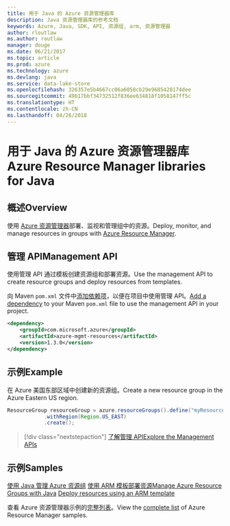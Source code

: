 ```yaml
---
title: 用于 Java 的 Azure 资源管理器库
description: Java 资源管理器库的参考文档
keywords: Azure, Java, SDK, API, 资源组, arm, 资源管理器
author: rloutlaw
ms.author: routlaw
manager: douge
ms.date: 06/21/2017
ms.topic: article
ms.prod: azure
ms.technology: azure
ms.devlang: java
ms.service: data-lake-store
ms.openlocfilehash: 326357e5b4667cc06a6058cb29e9685428174dee
ms.sourcegitcommit: 49b17bbf34732512f836ee634818f1058147ff5c
ms.translationtype: HT
ms.contentlocale: zh-CN
ms.lasthandoff: 04/26/2018
---
```

# <a name="azure-resource-manager-libraries-for-java"></a><span data-ttu-id="e1d0d-104">用于 Java 的 Azure 资源管理器库</span><span class="sxs-lookup"><span data-stu-id="e1d0d-104">Azure Resource Manager libraries for Java</span></span>

## <a name="overview"></a><span data-ttu-id="e1d0d-105">概述</span><span class="sxs-lookup"><span data-stu-id="e1d0d-105">Overview</span></span>

<span data-ttu-id="e1d0d-106">使用 [Azure 资源管理器](https://docs.microsoft.com/azure/azure-resource-manager/resource-group-overview)部署、监视和管理组中的资源。</span><span class="sxs-lookup"><span data-stu-id="e1d0d-106">Deploy, monitor, and manage resources in groups with [Azure Resource Manager](https://docs.microsoft.com/azure/azure-resource-manager/resource-group-overview).</span></span>

## <a name="management-api"></a><span data-ttu-id="e1d0d-107">管理 API</span><span class="sxs-lookup"><span data-stu-id="e1d0d-107">Management API</span></span>

<span data-ttu-id="e1d0d-108">使用管理 API 通过模板创建资源组和部署资源。</span><span class="sxs-lookup"><span data-stu-id="e1d0d-108">Use the management API to create resource groups and deploy resources from templates.</span></span>

<span data-ttu-id="e1d0d-109">向 Maven `pom.xml` 文件中[添加依赖项](https://maven.apache.org/guides/getting-started/index.html#How_do_I_use_external_dependencies)，以便在项目中使用管理 API。</span><span class="sxs-lookup"><span data-stu-id="e1d0d-109">[Add a dependency](https://maven.apache.org/guides/getting-started/index.html#How_do_I_use_external_dependencies) to your Maven `pom.xml` file to use the management API in your project.</span></span>


```XML
<dependency>
    <groupId>com.microsoft.azure</groupId>
    <artifactId>azure-mgmt-resources</artifactId>
    <version>1.3.0</version>
</dependency>
```

## <a name="example"></a><span data-ttu-id="e1d0d-110">示例</span><span class="sxs-lookup"><span data-stu-id="e1d0d-110">Example</span></span>

<span data-ttu-id="e1d0d-111">在 Azure 美国东部区域中创建新的资源组。</span><span class="sxs-lookup"><span data-stu-id="e1d0d-111">Create a new resource group in the Azure Eastern US region.</span></span>

```java
ResourceGroup resourceGroup = azure.resourceGroups().define("myResourceGroup")
            .withRegion(Region.US_EAST)
            .create();
```

> [!div class="nextstepaction"]
> [<span data-ttu-id="e1d0d-112">了解管理 API</span><span class="sxs-lookup"><span data-stu-id="e1d0d-112">Explore the Management APIs</span></span>](/java/api/overview/azure/resources/management)

## <a name="samples"></a><span data-ttu-id="e1d0d-113">示例</span><span class="sxs-lookup"><span data-stu-id="e1d0d-113">Samples</span></span>

<span data-ttu-id="e1d0d-114">[使用 Java 管理 Azure 资源组][1] 
[使用 ARM 模板部署资源][2]</span><span class="sxs-lookup"><span data-stu-id="e1d0d-114">[Manage Azure Resource Groups with Java][1] 
[Deploy resources using an ARM template][2]</span></span>

[1]: https://github.com/Azure-Samples/resources-java-manage-resource-group
[2]: https://github.com/Azure-Samples/resources-java-deploy-using-arm-template

<span data-ttu-id="e1d0d-115">查看 Azure 资源管理器示例的[完整列表](https://azure.microsoft.com/resources/samples/?platform=java&term=resource)。</span><span class="sxs-lookup"><span data-stu-id="e1d0d-115">View the [complete list](https://azure.microsoft.com/resources/samples/?platform=java&term=resource) of Azure Resource Manager samples.</span></span>
